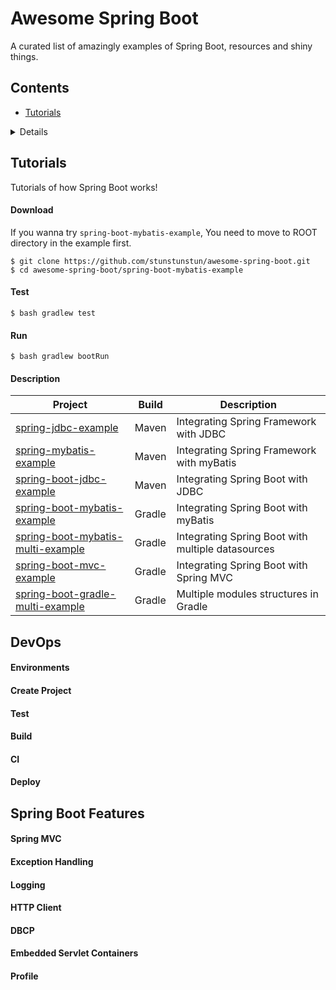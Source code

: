 # Awesome Spring Boot

A curated list of amazingly examples of Spring Boot, resources and shiny things.


## Contents

- [Tutorials](#tutorials)
<details>
<!-- toc -->
- [DevOps](#devops)
  - [Environments](#environments)
  - [Create Project](#create-project)
  - [Test](#test)
  - [Build](#build)
  - [CI](#ci)
  - [Deploy](#deploy)
- [Spring Boot Features](#spring-boot-features)
  - [Spring MVC](#spring-mvc)
  - [Exception Handling](#exception-handling)
  - [Logging](#logging)
  - [HTTP Client](#http-client)
  - [DBCP](#dbcp)
  - [Embedded Servlet Containers](#embedded-servlet-containers)
  - [Profile](#profile)

<!-- tocstop -->
</details>

## Tutorials

Tutorials of how Spring Boot works!

#### Download

If you wanna try `spring-boot-mybatis-example`, You need to move to ROOT directory in the example first.

```
$ git clone https://github.com/stunstunstun/awesome-spring-boot.git
$ cd awesome-spring-boot/spring-boot-mybatis-example
```

#### Test

```
$ bash gradlew test 
```

#### Run

```
$ bash gradlew bootRun
```

#### Description

Project | Build | Description |
---|---|----
[spring-jdbc-example](https://github.com/stunstunstun/awesome-spring-boot/tree/master/spring-jdbc-example) | Maven | Integrating Spring Framework with JDBC
[spring-mybatis-example](https://github.com/stunstunstun/awesome-spring-boot/tree/master/spring-mybatis-example) | Maven | Integrating Spring Framework with myBatis
[spring-boot-jdbc-example](https://github.com/stunstunstun/awesome-spring-boot/tree/master/spring-boot-jdbc-example) | Maven | Integrating Spring Boot with JDBC
[spring-boot-mybatis-example](https://github.com/stunstunstun/awesome-spring-boot/tree/master/spring-boot-mybatis-example)| Gradle | Integrating Spring Boot with myBatis
[spring-boot-mybatis-multi-example](https://github.com/stunstunstun/awesome-spring-boot/tree/master/spring-boot-mybatis-multi-example) | Gradle | Integrating Spring Boot with multiple datasources
[spring-boot-mvc-example](https://github.com/stunstunstun/awesome-spring-boot/tree/master/spring-boot-mvc-example) | Gradle | Integrating Spring Boot with Spring MVC
[spring-boot-gradle-multi-example](https://github.com/stunstunstun/awesome-spring-boot/tree/master/spring-jdbc-example) | Gradle | Multiple modules structures in Gradle

## DevOps

#### Environments

#### Create Project
    
#### Test

#### Build

#### CI

#### Deploy

## Spring Boot Features

#### Spring MVC

#### Exception Handling

#### Logging

#### HTTP Client

#### DBCP

#### Embedded Servlet Containers

#### Profile

